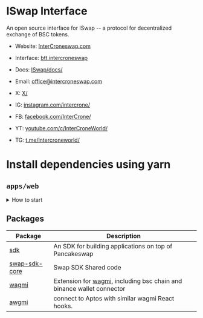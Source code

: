 # ISwap Interface

An open source interface for ISwap -- a protocol for decentralized exchange of BSC tokens.

- Website: [InterCroneswap.com](https://intercroneswap.com)
- Interface: [btt.intercroneswap](https://btt.intercroneswap.com)
- Docs: [ISwap/docs/](https://docs.intercroneswap.finance)
- Email: [office@intercroneswap.com](mailto:office@intercroneswap.com)

- X: [X/](https://twitter.com/IntercroneWorld)
- IG: [instagram.com/intercrone/](https://www.instagram.com/intercrone)
- FB: [facebook.com/InterCrone/](https://www.facebook.com/InterCrone)
- YT: [youtube.com/c/InterCroneWorld/](https://www.youtube.com/c/InterCroneWorld)
- TG: [t.me/intercroneworld/](https://t.me/intercroneworld)

# Install dependencies using **yarn**

## `apps/web`

<details>
<summary>
How to start
</summary>

```sh
nvm use 16.20.2
npm install
```

start the development server

```sh

```

build with production mode

```sh
npm run build

# start the application after build
npm start
```

</details>

## Packages

| Package                                  | Description                                                                                                 |
| ---------------------------------------- | ----------------------------------------------------------------------------------------------------------- |
| [sdk](/packages/swap-sdk)                | An SDK for building applications on top of Pancakeswap                                                      |
| [swap-sdk-core](/packages/swap-sdk-core) | Swap SDK Shared code                                                                                        |
| [wagmi](/packages/wagmi)                 | Extension for [wagmi](https://github.com/wagmi-dev/wagmi), including bsc chain and binance wallet connector |
| [awgmi](/packages/awgmi)                 | connect to Aptos with similar wagmi React hooks.                                                            |
